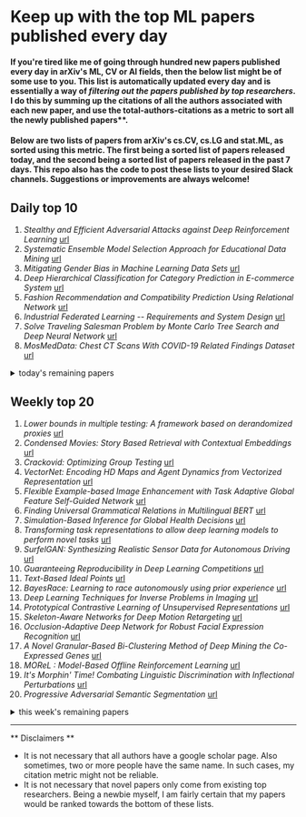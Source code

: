 # Keep up with the top ML papers published every day

#### If you're tired like me of going through hundred new papers published every day in arXiv's ML, CV or AI fields, then the below list might be of some use to you. This list is automatically updated every day and is essentially a way of *filtering out the papers published by top researchers*. I do this by summing up the citations of all the authors associated with each new paper, and use the total-authors-citations as a metric to sort all the newly published papers**. 

#### Below are two lists of papers from arXiv's cs.CV, cs.LG and stat.ML, as sorted using this metric. The first being a sorted list of papers released today, and the second being a sorted list of papers released in the past 7 days. This repo also has the code to post these lists to your desired Slack channels. Suggestions or improvements are always welcome!

## Daily top 10
1. *Stealthy and Efficient Adversarial Attacks against Deep Reinforcement Learning* [url](http://arxiv.org/abs/2005.07099)
2. *Systematic Ensemble Model Selection Approach for Educational Data Mining* [url](http://arxiv.org/abs/2005.06647)
3. *Mitigating Gender Bias in Machine Learning Data Sets* [url](http://arxiv.org/abs/2005.06898)
4. *Deep Hierarchical Classification for Category Prediction in E-commerce System* [url](http://arxiv.org/abs/2005.06692)
5. *Fashion Recommendation and Compatibility Prediction Using Relational Network* [url](http://arxiv.org/abs/2005.06584)
6. *Industrial Federated Learning -- Requirements and System Design* [url](http://arxiv.org/abs/2005.06850)
7. *Solve Traveling Salesman Problem by Monte Carlo Tree Search and Deep Neural Network* [url](http://arxiv.org/abs/2005.06879)
8. *MosMedData: Chest CT Scans With COVID-19 Related Findings Dataset* [url](http://arxiv.org/abs/2005.06465)
<details><summary>today's remaining papers</summary>
  <ol start=11>
  </ol>
</details>

## Weekly top 20
1. *Lower bounds in multiple testing: A framework based on derandomized proxies* [url](http://arxiv.org/abs/2005.03725)
2. *Condensed Movies: Story Based Retrieval with Contextual Embeddings* [url](http://arxiv.org/abs/2005.04208)
3. *Crackovid: Optimizing Group Testing* [url](http://arxiv.org/abs/2005.06413)
4. *VectorNet: Encoding HD Maps and Agent Dynamics from Vectorized Representation* [url](http://arxiv.org/abs/2005.04259)
5. *Flexible Example-based Image Enhancement with Task Adaptive Global Feature Self-Guided Network* [url](http://arxiv.org/abs/2005.06654)
6. *Finding Universal Grammatical Relations in Multilingual BERT* [url](http://arxiv.org/abs/2005.04511)
7. *Simulation-Based Inference for Global Health Decisions* [url](http://arxiv.org/abs/2005.07062)
8. *Transforming task representations to allow deep learning models to perform novel tasks* [url](http://arxiv.org/abs/2005.04318)
9. *SurfelGAN: Synthesizing Realistic Sensor Data for Autonomous Driving* [url](http://arxiv.org/abs/2005.03844)
10. *Guaranteeing Reproducibility in Deep Learning Competitions* [url](http://arxiv.org/abs/2005.06041)
11. *Text-Based Ideal Points* [url](http://arxiv.org/abs/2005.04232)
12. *BayesRace: Learning to race autonomously using prior experience* [url](http://arxiv.org/abs/2005.04755)
13. *Deep Learning Techniques for Inverse Problems in Imaging* [url](http://arxiv.org/abs/2005.06001)
14. *Prototypical Contrastive Learning of Unsupervised Representations* [url](http://arxiv.org/abs/2005.04966)
15. *Skeleton-Aware Networks for Deep Motion Retargeting* [url](http://arxiv.org/abs/2005.05732)
16. *Occlusion-Adaptive Deep Network for Robust Facial Expression Recognition* [url](http://arxiv.org/abs/2005.06040)
17. *A Novel Granular-Based Bi-Clustering Method of Deep Mining the Co-Expressed Genes* [url](http://arxiv.org/abs/2005.05519)
18. *MOReL : Model-Based Offline Reinforcement Learning* [url](http://arxiv.org/abs/2005.05951)
19. *It's Morphin' Time! Combating Linguistic Discrimination with Inflectional Perturbations* [url](http://arxiv.org/abs/2005.04364)
20. *Progressive Adversarial Semantic Segmentation* [url](http://arxiv.org/abs/2005.04311)
<details><summary>this week's remaining papers</summary>
  <ol start=21>
    <li><i>Fine-Grained Visual Classification with Efficient End-to-end Localization</i> <a href="http://arxiv.org/abs/2005.05123">url</a></li>
    <li><i>Unpaired Motion Style Transfer from Video to Animation</i> <a href="http://arxiv.org/abs/2005.05751">url</a></li>
    <li><i>Planning to Explore via Self-Supervised World Models</i> <a href="http://arxiv.org/abs/2005.05960">url</a></li>
    <li><i>Early soft and flexible fusion of EEG and fMRI via tensor decompositions</i> <a href="http://arxiv.org/abs/2005.07134">url</a></li>
    <li><i>Sherpa: Robust Hyperparameter Optimization for Machine Learning</i> <a href="http://arxiv.org/abs/2005.04048">url</a></li>
    <li><i>DREAM Architecture: a Developmental Approach to Open-Ended Learning in Robotics</i> <a href="http://arxiv.org/abs/2005.06223">url</a></li>
    <li><i>Hypergraph Learning for Identification of COVID-19 with CT Imaging</i> <a href="http://arxiv.org/abs/2005.04043">url</a></li>
    <li><i>STINet: Spatio-Temporal-Interactive Network for Pedestrian Detection and Trajectory Prediction</i> <a href="http://arxiv.org/abs/2005.04255">url</a></li>
    <li><i>Reinforcement Learning with Feedback Graphs</i> <a href="http://arxiv.org/abs/2005.03789">url</a></li>
    <li><i>Invertible Image Rescaling</i> <a href="http://arxiv.org/abs/2005.05650">url</a></li>
    <li><i>Beyond Accuracy: Behavioral Testing of NLP models with CheckList</i> <a href="http://arxiv.org/abs/2005.04118">url</a></li>
    <li><i>On Learned Operator Correction</i> <a href="http://arxiv.org/abs/2005.07069">url</a></li>
    <li><i>Synergistic Learning of Lung Lobe Segmentation and Hierarchical Multi-Instance Classification for Automated Severity Assessment of COVID-19 in CT Images</i> <a href="http://arxiv.org/abs/2005.03832">url</a></li>
    <li><i>NTIRE 2020 Challenge on Real Image Denoising: Dataset, Methods and Results</i> <a href="http://arxiv.org/abs/2005.04117">url</a></li>
    <li><i>HDD-Net: Hybrid Detector Descriptor with Mutual Interactive Learning</i> <a href="http://arxiv.org/abs/2005.05777">url</a></li>
    <li><i>A Contrast-Adaptive Method for Simultaneous Whole-Brain and Lesion Segmentation in Multiple Sclerosis</i> <a href="http://arxiv.org/abs/2005.05135">url</a></li>
    <li><i>Hypergraph Learning with Line Expansion</i> <a href="http://arxiv.org/abs/2005.04843">url</a></li>
    <li><i>Towards segmentation and spatial alignment of the human embryonic brain using deep learning for atlas-based registration</i> <a href="http://arxiv.org/abs/2005.06368">url</a></li>
    <li><i>Solving Large-Scale Sparse PCA to Certifiable (Near) Optimality</i> <a href="http://arxiv.org/abs/2005.05195">url</a></li>
    <li><i>A Secure Federated Learning Framework for 5G Networks</i> <a href="http://arxiv.org/abs/2005.05752">url</a></li>
    <li><i>Human in Events: A Large-Scale Benchmark for Human-centric Video Analysis in Complex Events</i> <a href="http://arxiv.org/abs/2005.04490">url</a></li>
    <li><i>Private Stochastic Convex Optimization: Optimal Rates in Linear Time</i> <a href="http://arxiv.org/abs/2005.04763">url</a></li>
    <li><i>FedSplit: An algorithmic framework for fast federated optimization</i> <a href="http://arxiv.org/abs/2005.05238">url</a></li>
    <li><i>Towards Understanding the Adversarial Vulnerability of Skeleton-based Action Recognition</i> <a href="http://arxiv.org/abs/2005.07151">url</a></li>
    <li><i>FaR-GAN for One-Shot Face Reenactment</i> <a href="http://arxiv.org/abs/2005.06402">url</a></li>
    <li><i>Bayesian Bits: Unifying Quantization and Pruning</i> <a href="http://arxiv.org/abs/2005.07093">url</a></li>
    <li><i>On the Generation of Medical Dialogues for COVID-19</i> <a href="http://arxiv.org/abs/2005.05442">url</a></li>
    <li><i>Ensemble Wrapper Subsampling for Deep Modulation Classification</i> <a href="http://arxiv.org/abs/2005.04586">url</a></li>
    <li><i>The Visual Social Distancing Problem</i> <a href="http://arxiv.org/abs/2005.04813">url</a></li>
    <li><i>Serdab: An IoT Framework for Partitioning Neural Networks Computation across Multiple Enclaves</i> <a href="http://arxiv.org/abs/2005.06043">url</a></li>
    <li><i>Binarizing MobileNet via Evolution-based Searching</i> <a href="http://arxiv.org/abs/2005.06305">url</a></li>
    <li><i>Scope Head for Accurate Localizationin Object Detection</i> <a href="http://arxiv.org/abs/2005.04854">url</a></li>
    <li><i>deepSELF: An Open Source Deep Self End-to-End Learning Framework</i> <a href="http://arxiv.org/abs/2005.06993">url</a></li>
    <li><i>Context-aware Dynamics Model for Generalization in Model-Based Reinforcement Learning</i> <a href="http://arxiv.org/abs/2005.06800">url</a></li>
    <li><i>On Vocabulary Reliance in Scene Text Recognition</i> <a href="http://arxiv.org/abs/2005.03959">url</a></li>
    <li><i>OctSqueeze: Octree-Structured Entropy Model for LiDAR Compression</i> <a href="http://arxiv.org/abs/2005.07178">url</a></li>
    <li><i>Neural Architecture Search for Gliomas Segmentation on Multimodal Magnetic Resonance Imaging</i> <a href="http://arxiv.org/abs/2005.06338">url</a></li>
    <li><i>Photo style transfer with consistency losses</i> <a href="http://arxiv.org/abs/2005.04408">url</a></li>
    <li><i>Y-Net for Chest X-Ray Preprocessing: Simultaneous Classification of Geometry and Segmentation of Annotations</i> <a href="http://arxiv.org/abs/2005.03824">url</a></li>
    <li><i>Celeganser: Automated Analysis of Nematode Morphology and Age</i> <a href="http://arxiv.org/abs/2005.04884">url</a></li>
    <li><i>How good is good enough for COVID19 apps? The influence of benefits, accuracy, and privacy on willingness to adopt</i> <a href="http://arxiv.org/abs/2005.04343">url</a></li>
    <li><i>Deep Latent Variable Model for Longitudinal Group Factor Analysis</i> <a href="http://arxiv.org/abs/2005.05210">url</a></li>
    <li><i>Probabilistic Canonical Correlation Analysis for Sparse Count Data</i> <a href="http://arxiv.org/abs/2005.04837">url</a></li>
    <li><i>Photometric Multi-View Mesh Refinement for High-Resolution Satellite Images</i> <a href="http://arxiv.org/abs/2005.04777">url</a></li>
    <li><i>Low-Rank Nonlinear Decoding of $μ$-ECoG from the Primary Auditory Cortex</i> <a href="http://arxiv.org/abs/2005.05053">url</a></li>
    <li><i>Multi-Phase Cross-modal Learning for Noninvasive Gene Mutation Prediction in Hepatocellular Carcinoma</i> <a href="http://arxiv.org/abs/2005.04069">url</a></li>
    <li><i>Learning Context-Based Non-local Entropy Modeling for Image Compression</i> <a href="http://arxiv.org/abs/2005.04661">url</a></li>
    <li><i>On the Global Convergence Rates of Softmax Policy Gradient Methods</i> <a href="http://arxiv.org/abs/2005.06392">url</a></li>
    <li><i>What Was Written vs. Who Read It: News Media Profiling Using Text Analysis and Social Media Context</i> <a href="http://arxiv.org/abs/2005.04518">url</a></li>
    <li><i>VIDIT: Virtual Image Dataset for Illumination Transfer</i> <a href="http://arxiv.org/abs/2005.05460">url</a></li>
    <li><i>Reference Pose Generation for Visual Localization via Learned Features and View Synthesis</i> <a href="http://arxiv.org/abs/2005.05179">url</a></li>
    <li><i>Compositional Few-Shot Recognition with Primitive Discovery and Enhancing</i> <a href="http://arxiv.org/abs/2005.06047">url</a></li>
    <li><i>Convolutional Sparse Support Estimator Based Covid-19 Recognition from X-ray Images</i> <a href="http://arxiv.org/abs/2005.04014">url</a></li>
    <li><i>CrisisBERT: Robust Transformer for Crisis Classification and Contextual Crisis Embedding</i> <a href="http://arxiv.org/abs/2005.06627">url</a></li>
    <li><i>Synchronous Bidirectional Learning for Multilingual Lip Reading</i> <a href="http://arxiv.org/abs/2005.03846">url</a></li>
    <li><i>Domain-specific loss design for unsupervised physical training: A new approach to modeling medical ML solutions</i> <a href="http://arxiv.org/abs/2005.04454">url</a></li>
    <li><i>Reference-Based Sketch Image Colorization using Augmented-Self Reference and Dense Semantic Correspondence</i> <a href="http://arxiv.org/abs/2005.05207">url</a></li>
    <li><i>Multi-Instance Multi-Label Learning for Gene Mutation Prediction in Hepatocellular Carcinoma</i> <a href="http://arxiv.org/abs/2005.04073">url</a></li>
    <li><i>Agglomerative Neural Networks for Multi-view Clustering</i> <a href="http://arxiv.org/abs/2005.05556">url</a></li>
    <li><i>Projection & Probability-Driven Black-Box Attack</i> <a href="http://arxiv.org/abs/2005.03837">url</a></li>
    <li><i>Estimating g-Leakage via Machine Learning</i> <a href="http://arxiv.org/abs/2005.04399">url</a></li>
    <li><i>Detecting CNN-Generated Facial Images in Real-World Scenarios</i> <a href="http://arxiv.org/abs/2005.05632">url</a></li>
    <li><i>Embedded Chaotic Whale Survival Algorithm for Filter-Wrapper Feature Selection</i> <a href="http://arxiv.org/abs/2005.04593">url</a></li>
    <li><i>Comparative Analysis of Text Classification Approaches in Electronic Health Records</i> <a href="http://arxiv.org/abs/2005.06624">url</a></li>
    <li><i>Deep Medical Image Analysis with Representation Learning and Neuromorphic Computing</i> <a href="http://arxiv.org/abs/2005.05431">url</a></li>
    <li><i>DAugNet: Unsupervised, Multi-source, Multi-target, and Life-long Domain Adaptation for Semantic Segmentation of Satellite Images</i> <a href="http://arxiv.org/abs/2005.06216">url</a></li>
    <li><i>Channel-Aware Adversarial Attacks Against Deep Learning-Based Wireless Signal Classifiers</i> <a href="http://arxiv.org/abs/2005.05321">url</a></li>
    <li><i>Neural Architecture Transfer</i> <a href="http://arxiv.org/abs/2005.05859">url</a></li>
    <li><i>Spanning Attack: Reinforce Black-box Attacks with Unlabeled Data</i> <a href="http://arxiv.org/abs/2005.04871">url</a></li>
    <li><i>One-Shot Object Detection without Fine-Tuning</i> <a href="http://arxiv.org/abs/2005.03819">url</a></li>
    <li><i>Hierarchical Deep Convolutional Neural Networks for Multi-category Diagnosis of Gastrointestinal Disorders on Histopathological Images</i> <a href="http://arxiv.org/abs/2005.03868">url</a></li>
    <li><i>Comment on "No-Reference Video Quality Assessment Based on the Temporal Pooling of Deep Features"</i> <a href="http://arxiv.org/abs/2005.04400">url</a></li>
    <li><i>Generalization of Machine Learning for Problem Reduction: A Case Study on Travelling Salesman Problems</i> <a href="http://arxiv.org/abs/2005.05847">url</a></li>
    <li><i>RISE Video Dataset: Recognizing Industrial Smoke Emissions</i> <a href="http://arxiv.org/abs/2005.06111">url</a></li>
    <li><i>Proxy Experience Replay: Federated Distillation for Distributed Reinforcement Leargning</i> <a href="http://arxiv.org/abs/2005.06105">url</a></li>
    <li><i>MART: Memory-Augmented Recurrent Transformer for Coherent Video Paragraph Captioning</i> <a href="http://arxiv.org/abs/2005.05402">url</a></li>
    <li><i>Exploiting Multi-Layer Grid Maps for Surround-View Semantic Segmentation of Sparse LiDAR Data</i> <a href="http://arxiv.org/abs/2005.06667">url</a></li>
    <li><i>3DV: 3D Dynamic Voxel for Action Recognition in Depth Video</i> <a href="http://arxiv.org/abs/2005.05501">url</a></li>
    <li><i>RegQCNET: Deep Quality Control for Image-to-template Brain MRI Registration</i> <a href="http://arxiv.org/abs/2005.06835">url</a></li>
    <li><i>GoGNN: Graph of Graphs Neural Network for Predicting Structured Entity Interactions</i> <a href="http://arxiv.org/abs/2005.05537">url</a></li>
    <li><i>ST-MNIST -- The Spiking Tactile MNIST Neuromorphic Dataset</i> <a href="http://arxiv.org/abs/2005.04319">url</a></li>
    <li><i>BOP-Elites, a Bayesian Optimisation algorithm for Quality-Diversity search</i> <a href="http://arxiv.org/abs/2005.04320">url</a></li>
    <li><i>Increased-confidence adversarial examples for improved transferability of Counter-Forensic attacks</i> <a href="http://arxiv.org/abs/2005.06023">url</a></li>
    <li><i>An Investigation of Why Overparameterization Exacerbates Spurious Correlations</i> <a href="http://arxiv.org/abs/2005.04345">url</a></li>
    <li><i>Learning Algorithms for Minimizing Queue Length Regret</i> <a href="http://arxiv.org/abs/2005.05206">url</a></li>
    <li><i>Sequential Gallery for Interactive Visual Design Optimization</i> <a href="http://arxiv.org/abs/2005.04107">url</a></li>
    <li><i>Do Saliency Models Detect Odd-One-Out Targets? New Datasets and Evaluations</i> <a href="http://arxiv.org/abs/2005.06583">url</a></li>
    <li><i>Formal Analysis and Redesign of a Neural Network-Based Aircraft Taxiing System with VerifAI</i> <a href="http://arxiv.org/abs/2005.07173">url</a></li>
    <li><i>Latent Fingerprint Registration via Matching Densely Sampled Points</i> <a href="http://arxiv.org/abs/2005.05878">url</a></li>
    <li><i>Pedestrian Action Anticipation using Contextual Feature Fusion in Stacked RNNs</i> <a href="http://arxiv.org/abs/2005.06582">url</a></li>
    <li><i>Efficient and Scalable Bayesian Neural Nets with Rank-1 Factors</i> <a href="http://arxiv.org/abs/2005.07186">url</a></li>
    <li><i>Learning Composable Energy Surrogates for PDE Order Reduction</i> <a href="http://arxiv.org/abs/2005.06549">url</a></li>
    <li><i>Compact Neural Representation Using Attentive Network Pruning</i> <a href="http://arxiv.org/abs/2005.04559">url</a></li>
    <li><i>BabyWalk: Going Farther in Vision-and-Language Navigation by Taking Baby Steps</i> <a href="http://arxiv.org/abs/2005.04625">url</a></li>
    <li><i>Machine learning based digital twin for dynamical systems with multiple time-scales</i> <a href="http://arxiv.org/abs/2005.05862">url</a></li>
    <li><i>Unified Models of Human Behavioral Agents in Bandits, Contextual Bandits and RL</i> <a href="http://arxiv.org/abs/2005.04544">url</a></li>
    <li><i>Identifying trace alternant activity in neonatal EEG using an inter-burst detection approach</i> <a href="http://arxiv.org/abs/2005.05559">url</a></li>
    <li><i>Grading the severity of hypoxic-ischemic encephalopathy in newborn EEG using a convolutional neural network</i> <a href="http://arxiv.org/abs/2005.05561">url</a></li>
    <li><i>Gleason Score Prediction using Deep Learning in Tissue Microarray Image</i> <a href="http://arxiv.org/abs/2005.04886">url</a></li>
    <li><i>Entity-Enriched Neural Models for Clinical Question Answering</i> <a href="http://arxiv.org/abs/2005.06587">url</a></li>
    <li><i>Distilling neural networks into skipgram-level decision lists</i> <a href="http://arxiv.org/abs/2005.07111">url</a></li>
    <li><i>From Simulation to Real World Maneuver Execution using Deep Reinforcement Learning</i> <a href="http://arxiv.org/abs/2005.07023">url</a></li>
    <li><i>Reinforcement Learning based Beamforming for Massive MIMO Radar Multi-target Detection</i> <a href="http://arxiv.org/abs/2005.04708">url</a></li>
    <li><i>The effect of Target Normalization and Momentum on Dying ReLU</i> <a href="http://arxiv.org/abs/2005.06195">url</a></li>
    <li><i>Learning to Segment Actions from Observation and Narration</i> <a href="http://arxiv.org/abs/2005.03684">url</a></li>
    <li><i>Fake Face Detection via Adaptive Residuals Extraction Network</i> <a href="http://arxiv.org/abs/2005.04945">url</a></li>
    <li><i>Enabling Language Models to Fill in the Blanks</i> <a href="http://arxiv.org/abs/2005.05339">url</a></li>
    <li><i>Efficient Computation Reduction in Bayesian Neural Networks Through Feature Decomposition and Memorization</i> <a href="http://arxiv.org/abs/2005.03857">url</a></li>
    <li><i>Prta: A System to Support the Analysis of Propaganda Techniques in the News</i> <a href="http://arxiv.org/abs/2005.05854">url</a></li>
    <li><i>A Survey on Deep Learning for Neuroimaging-based Brain Disorder Analysis</i> <a href="http://arxiv.org/abs/2005.04573">url</a></li>
    <li><i>On the Transferability of Winning Tickets in Non-Natural Image Datasets</i> <a href="http://arxiv.org/abs/2005.05232">url</a></li>
    <li><i>Ethical Adversaries: Towards Mitigating Unfairness with Adversarial Machine Learning</i> <a href="http://arxiv.org/abs/2005.06852">url</a></li>
    <li><i>S2IGAN: Speech-to-Image Generation via Adversarial Learning</i> <a href="http://arxiv.org/abs/2005.06968">url</a></li>
    <li><i>Optimal Thinning of MCMC Output</i> <a href="http://arxiv.org/abs/2005.03952">url</a></li>
    <li><i>DeepRobust: A PyTorch Library for Adversarial Attacks and Defenses</i> <a href="http://arxiv.org/abs/2005.06149">url</a></li>
    <li><i>Flowtron: an Autoregressive Flow-based Generative Network for Text-to-Speech Synthesis</i> <a href="http://arxiv.org/abs/2005.05957">url</a></li>
    <li><i>Prive-HD: Privacy-Preserved Hyperdimensional Computing</i> <a href="http://arxiv.org/abs/2005.06716">url</a></li>
    <li><i>Continual Learning Using Task Conditional Neural Networks</i> <a href="http://arxiv.org/abs/2005.05080">url</a></li>
    <li><i>High Resolution Face Age Editing</i> <a href="http://arxiv.org/abs/2005.04410">url</a></li>
    <li><i>Understanding and Correcting Low-quality Retinal Fundus Images for Clinical Analysis</i> <a href="http://arxiv.org/abs/2005.05594">url</a></li>
    <li><i>Patient Similarity Analysis with Longitudinal Health Data</i> <a href="http://arxiv.org/abs/2005.06630">url</a></li>
    <li><i>SQuARM-SGD: Communication-Efficient Momentum SGD for Decentralized Optimization</i> <a href="http://arxiv.org/abs/2005.07041">url</a></li>
    <li><i>Stillleben: Realistic Scene Synthesis for Deep Learning in Robotics</i> <a href="http://arxiv.org/abs/2005.05659">url</a></li>
    <li><i>Adaptive Rule Discovery for Labeling Text Data</i> <a href="http://arxiv.org/abs/2005.06133">url</a></li>
    <li><i>Efficient Reconstruction of Stochastic Pedigrees</i> <a href="http://arxiv.org/abs/2005.03810">url</a></li>
    <li><i>Overlapping Schwarz Decomposition for Nonlinear Optimal Control</i> <a href="http://arxiv.org/abs/2005.06674">url</a></li>
    <li><i>Memory-Augmented Relation Network for Few-Shot Learning</i> <a href="http://arxiv.org/abs/2005.04414">url</a></li>
    <li><i>Adversarial examples are useful too!</i> <a href="http://arxiv.org/abs/2005.06107">url</a></li>
    <li><i>Combining Deep Learning with Geometric Features for Image based Localization in the Gastrointestinal Tract</i> <a href="http://arxiv.org/abs/2005.05481">url</a></li>
    <li><i>Inexact and Stochastic Generalized Conditional Gradient with Augmented Lagrangian and Proximal Step</i> <a href="http://arxiv.org/abs/2005.05158">url</a></li>
    <li><i>Building a Manga Dataset "Manga109" with Annotations for Multimedia Applications</i> <a href="http://arxiv.org/abs/2005.04425">url</a></li>
    <li><i>Federated Recommendation System via Differential Privacy</i> <a href="http://arxiv.org/abs/2005.06670">url</a></li>
    <li><i>Geometric graphs from data to aid classification tasks with graph convolutional networks</i> <a href="http://arxiv.org/abs/2005.04081">url</a></li>
    <li><i>A Relational Gradient Descent Algorithm For Support Vector Machine Training</i> <a href="http://arxiv.org/abs/2005.05325">url</a></li>
    <li><i>Hierarchical and Fast Graph Similarity Computation via Graph Coarsening and Deep Graph Learning</i> <a href="http://arxiv.org/abs/2005.07115">url</a></li>
    <li><i>An FPGA-Based On-Device Reinforcement Learning Approach using Online Sequential Learning</i> <a href="http://arxiv.org/abs/2005.04646">url</a></li>
    <li><i>That is a Known Lie: Detecting Previously Fact-Checked Claims</i> <a href="http://arxiv.org/abs/2005.06058">url</a></li>
    <li><i>Recognizing Magnification Levels in Microscopic Snapshots</i> <a href="http://arxiv.org/abs/2005.03748">url</a></li>
    <li><i>BIOMRC: A Dataset for Biomedical Machine Reading Comprehension</i> <a href="http://arxiv.org/abs/2005.06376">url</a></li>
    <li><i>Maximizing Information Gain in Partially Observable Environments via Prediction Reward</i> <a href="http://arxiv.org/abs/2005.04912">url</a></li>
    <li><i>A Robust Matching Pursuit Algorithm Using Information Theoretic Learning</i> <a href="http://arxiv.org/abs/2005.04541">url</a></li>
    <li><i>Robust Tensor Decomposition for Image Representation Based on Generalized Correntropy</i> <a href="http://arxiv.org/abs/2005.04605">url</a></li>
    <li><i>Integrated Methodology to Cognitive Network \& Slice Management in Virtualized 5G Networks</i> <a href="http://arxiv.org/abs/2005.04830">url</a></li>
    <li><i>Segmentation of Macular Edema Datasets with Small Residual 3D U-Net Architectures</i> <a href="http://arxiv.org/abs/2005.04697">url</a></li>
    <li><i>Progressive growing of self-organized hierarchical representations for exploration</i> <a href="http://arxiv.org/abs/2005.06369">url</a></li>
    <li><i>Upper Bounds on the Generalization Error of Private Algorithms</i> <a href="http://arxiv.org/abs/2005.05889">url</a></li>
    <li><i>Posterior Control of Blackbox Generation</i> <a href="http://arxiv.org/abs/2005.04560">url</a></li>
    <li><i>A Deep Learning Approach for Automatic Detection of Fake News</i> <a href="http://arxiv.org/abs/2005.04938">url</a></li>
    <li><i>Performance Optimization of a Fuzzy Entropy based Feature Selection and Classification Framework</i> <a href="http://arxiv.org/abs/2005.04888">url</a></li>
    <li><i>A Novel Weighted Combination Method for Feature Selection using Fuzzy Sets</i> <a href="http://arxiv.org/abs/2005.05003">url</a></li>
    <li><i>A Survey on Temporal Reasoning for Temporal Information Extraction from Text (Extended Abstract)</i> <a href="http://arxiv.org/abs/2005.06527">url</a></li>
    <li><i>ALLSTEPS: Curriculum-driven Learning of Stepping Stone Skills</i> <a href="http://arxiv.org/abs/2005.04323">url</a></li>
    <li><i>W-Cell-Net: Multi-frame Interpolation of Cellular Microscopy Videos</i> <a href="http://arxiv.org/abs/2005.06684">url</a></li>
    <li><i>FroDO: From Detections to 3D Objects</i> <a href="http://arxiv.org/abs/2005.05125">url</a></li>
    <li><i>A Simple Semi-Supervised Learning Framework for Object Detection</i> <a href="http://arxiv.org/abs/2005.04757">url</a></li>
    <li><i>CTC-synchronous Training for Monotonic Attention Model</i> <a href="http://arxiv.org/abs/2005.04712">url</a></li>
    <li><i>Topological regularization with information filtering networks</i> <a href="http://arxiv.org/abs/2005.04692">url</a></li>
    <li><i>A Graph Gaussian Embedding Method for Predicting Alzheimer's Disease Progression with MEG Brain Networks</i> <a href="http://arxiv.org/abs/2005.05784">url</a></li>
    <li><i>Adversarial Learning for Supervised and Semi-supervised Relation Extraction in Biomedical Literature</i> <a href="http://arxiv.org/abs/2005.04277">url</a></li>
    <li><i>On Training and Evaluation of Neural Network Approaches for Model Predictive Control</i> <a href="http://arxiv.org/abs/2005.04112">url</a></li>
    <li><i>Deep Reinforcement Learning for Organ Localization in CT</i> <a href="http://arxiv.org/abs/2005.04974">url</a></li>
    <li><i>Hierarchical Regression Network for Spectral Reconstruction from RGB Images</i> <a href="http://arxiv.org/abs/2005.04703">url</a></li>
    <li><i>CAiRE-COVID: A Question Answering and Multi-Document Summarization System for COVID-19 Research</i> <a href="http://arxiv.org/abs/2005.03975">url</a></li>
    <li><i>Effective and Robust Detection of Adversarial Examples via Benford-Fourier Coefficients</i> <a href="http://arxiv.org/abs/2005.05552">url</a></li>
    <li><i>AttViz: Online exploration of self-attention for transparent neural language modeling</i> <a href="http://arxiv.org/abs/2005.05716">url</a></li>
    <li><i>Planning from Images with Deep Latent Gaussian Process Dynamics</i> <a href="http://arxiv.org/abs/2005.03770">url</a></li>
    <li><i>Neural Object Learning for 6D Pose Estimation Using a Few Cluttered Images</i> <a href="http://arxiv.org/abs/2005.03717">url</a></li>
    <li><i>Towards On-Chip Bayesian Neuromorphic Learning</i> <a href="http://arxiv.org/abs/2005.04165">url</a></li>
    <li><i>Fast Automatic Visibility Optimization for Thermal Synthetic Aperture Visualization</i> <a href="http://arxiv.org/abs/2005.04065">url</a></li>
    <li><i>Is Deep Reinforcement Learning Ready for Practical Applications in Healthcare? A Sensitivity Analysis of Duel-DDQN for Sepsis Treatment</i> <a href="http://arxiv.org/abs/2005.04301">url</a></li>
    <li><i>Triaging moderate COVID-19 and other viral pneumonias from routine blood tests</i> <a href="http://arxiv.org/abs/2005.06546">url</a></li>
    <li><i>Self-Supervised Deep Visual Odometry with Online Adaptation</i> <a href="http://arxiv.org/abs/2005.06136">url</a></li>
    <li><i>Counterfactual Propagation for Semi-Supervised Individual Treatment Effect Estimation</i> <a href="http://arxiv.org/abs/2005.05099">url</a></li>
    <li><i>Deep-Learning-based Automated Palm Tree Counting and Geolocation in Large Farms from Aerial Geotagged Images</i> <a href="http://arxiv.org/abs/2005.05269">url</a></li>
    <li><i>Explaining Black Box Predictions and Unveiling Data Artifacts through Influence Functions</i> <a href="http://arxiv.org/abs/2005.06676">url</a></li>
    <li><i>GOBO: Quantizing Attention-Based NLP Models for Low Latency and Energy Efficient Inference</i> <a href="http://arxiv.org/abs/2005.03842">url</a></li>
    <li><i>Machine Learning on Graphs: A Model and Comprehensive Taxonomy</i> <a href="http://arxiv.org/abs/2005.03675">url</a></li>
    <li><i>OD-SGD: One-step Delay Stochastic Gradient Descent for Distributed Training</i> <a href="http://arxiv.org/abs/2005.06728">url</a></li>
    <li><i>An Efficient Shared-memory Parallel Sinkhorn-Knopp Algorithm to Compute the Word Mover's Distance</i> <a href="http://arxiv.org/abs/2005.06727">url</a></li>
    <li><i>Adaptive Smoothing Path Integral Control</i> <a href="http://arxiv.org/abs/2005.06364">url</a></li>
    <li><i>An Extensive Study on Cross-Dataset Bias and Evaluation Metrics Interpretation for Machine Learning applied to Gastrointestinal Tract Abnormality Classification</i> <a href="http://arxiv.org/abs/2005.03912">url</a></li>
    <li><i>Fostering Event Compression using Gated Surprise</i> <a href="http://arxiv.org/abs/2005.05704">url</a></li>
    <li><i>Simultaneous imputation and disease classification in incomplete medical datasets using Multigraph Geometric Matrix Completion (MGMC)</i> <a href="http://arxiv.org/abs/2005.06935">url</a></li>
    <li><i>Thompson Sampling for Combinatorial Semi-bandits with Sleeping Arms and Long-Term Fairness Constraints</i> <a href="http://arxiv.org/abs/2005.06725">url</a></li>
    <li><i>A multicenter study on radiomic features from T$_2$-weighted images of a customized MR pelvic phantom setting the basis for robust radiomic models in clinics</i> <a href="http://arxiv.org/abs/2005.06833">url</a></li>
    <li><i>Effective Data Fusion with Generalized Vegetation Index: Evidence from Land Cover Segmentation in Agriculture</i> <a href="http://arxiv.org/abs/2005.03743">url</a></li>
    <li><i>SocialTrans: A Deep Sequential Model with Social Information for Web-Scale Recommendation Systems</i> <a href="http://arxiv.org/abs/2005.04361">url</a></li>
    <li><i>A Hybrid Swarm and Gravitation based feature selection algorithm for Handwritten Indic Script Classification problem</i> <a href="http://arxiv.org/abs/2005.04596">url</a></li>
    <li><i>Domain Conditioned Adaptation Network</i> <a href="http://arxiv.org/abs/2005.06717">url</a></li>
    <li><i>Detection and Retrieval of Out-of-Distribution Objects in Semantic Segmentation</i> <a href="http://arxiv.org/abs/2005.06831">url</a></li>
    <li><i>Pose Proposal Critic: Robust Pose Refinement by Learning Reprojection Errors</i> <a href="http://arxiv.org/abs/2005.06262">url</a></li>
    <li><i>A Comparison of Few-Shot Learning Methods for Underwater Optical and Sonar Image Classification</i> <a href="http://arxiv.org/abs/2005.04621">url</a></li>
    <li><i>Recurrent and Spiking Modeling of Sparse Surgical Kinematics</i> <a href="http://arxiv.org/abs/2005.05868">url</a></li>
    <li><i>Monotone Boolean Functions, Feasibility/Infeasibility, LP-type problems and MaxCon</i> <a href="http://arxiv.org/abs/2005.05490">url</a></li>
    <li><i>Active Preference Learning using Maximum Regret</i> <a href="http://arxiv.org/abs/2005.04067">url</a></li>
    <li><i>Source-Relaxed Domain Adaptation for Image Segmentation</i> <a href="http://arxiv.org/abs/2005.03697">url</a></li>
    <li><i>Action Image Representation: Learning Scalable Deep Grasping Policies with Zero Real World Data</i> <a href="http://arxiv.org/abs/2005.06594">url</a></li>
    <li><i>Text Synopsis Generation for Egocentric Videos</i> <a href="http://arxiv.org/abs/2005.03804">url</a></li>
    <li><i>Ambient Sound Helps: Audiovisual Crowd Counting in Extreme Conditions</i> <a href="http://arxiv.org/abs/2005.07097">url</a></li>
    <li><i>Class-Aware Domain Adaptation for Improving Adversarial Robustness</i> <a href="http://arxiv.org/abs/2005.04564">url</a></li>
    <li><i>TAM: Temporal Adaptive Module for Video Recognition</i> <a href="http://arxiv.org/abs/2005.06803">url</a></li>
    <li><i>ODVICE: An Ontology-Driven Visual Analytic Tool for Interactive Cohort Extraction</i> <a href="http://arxiv.org/abs/2005.06434">url</a></li>
    <li><i>In Pursuit of Interpretable, Fair and Accurate Machine Learning for Criminal Recidivism Prediction</i> <a href="http://arxiv.org/abs/2005.04176">url</a></li>
    <li><i>Comparison and Benchmarking of AI Models and Frameworks on Mobile Devices</i> <a href="http://arxiv.org/abs/2005.05085">url</a></li>
    <li><i>Finet: Using Fine-grained Batch Normalization to Train Light-weight Neural Networks</i> <a href="http://arxiv.org/abs/2005.06828">url</a></li>
    <li><i>Multiple Imputation for Biomedical Data using Monte Carlo Dropout Autoencoders</i> <a href="http://arxiv.org/abs/2005.06173">url</a></li>
    <li><i>Compressive sensing with un-trained neural networks: Gradient descent finds the smoothest approximation</i> <a href="http://arxiv.org/abs/2005.03991">url</a></li>
    <li><i>Robust Visual Object Tracking with Two-Stream Residual Convolutional Networks</i> <a href="http://arxiv.org/abs/2005.06536">url</a></li>
    <li><i>A Data-Driven Approach for Discovering Stochastic Dynamical Systems with Non-Gaussian Levy Noise</i> <a href="http://arxiv.org/abs/2005.03769">url</a></li>
    <li><i>Beyond CNNs: Exploiting Further Inherent Symmetries in Medical Images for Segmentation</i> <a href="http://arxiv.org/abs/2005.03924">url</a></li>
    <li><i>Adipose Tissue Segmentation in Unlabeled Abdomen MRI using Cross Modality Domain Adaptation</i> <a href="http://arxiv.org/abs/2005.05761">url</a></li>
    <li><i>Temporal Poisson Square Root Graphical Models</i> <a href="http://arxiv.org/abs/2005.06462">url</a></li>
    <li><i>On the uncertainty of self-supervised monocular depth estimation</i> <a href="http://arxiv.org/abs/2005.06209">url</a></li>
    <li><i>Understanding Dynamic Scenes using Graph Convolution Networks</i> <a href="http://arxiv.org/abs/2005.04437">url</a></li>
    <li><i>Regularized Pooling</i> <a href="http://arxiv.org/abs/2005.03709">url</a></li>
    <li><i>Cell Type Identification from Single-Cell Transcriptomic Data via Semi-supervised Learning</i> <a href="http://arxiv.org/abs/2005.03994">url</a></li>
    <li><i>A Deep Reinforcement Learning Approach to Efficient Drone Mobility Support</i> <a href="http://arxiv.org/abs/2005.05229">url</a></li>
    <li><i>Boosting on the shoulders of giants in quantum device calibration</i> <a href="http://arxiv.org/abs/2005.06194">url</a></li>
    <li><i>SOLOIST: Few-shot Task-Oriented Dialog with A Single Pre-trained Auto-regressive Model</i> <a href="http://arxiv.org/abs/2005.05298">url</a></li>
    <li><i>A CNN-LSTM Quantifier for Single Access Point CSI Indoor Localization</i> <a href="http://arxiv.org/abs/2005.06394">url</a></li>
    <li><i>SCAT: Second Chance Autoencoder for Textual Data</i> <a href="http://arxiv.org/abs/2005.06632">url</a></li>
    <li><i>The scalable Birth-Death MCMC Algorithm for Mixed Graphical Model Learning with Application to Genomic Data Integration</i> <a href="http://arxiv.org/abs/2005.04139">url</a></li>
    <li><i>Mapping Natural Language Instructions to Mobile UI Action Sequences</i> <a href="http://arxiv.org/abs/2005.03776">url</a></li>
    <li><i>Optimizing Vessel Trajectory Compression</i> <a href="http://arxiv.org/abs/2005.05418">url</a></li>
    <li><i>Defending Model Inversion and Membership Inference Attacks via Prediction Purification</i> <a href="http://arxiv.org/abs/2005.03915">url</a></li>
    <li><i>Ring Reservoir Neural Networks for Graphs</i> <a href="http://arxiv.org/abs/2005.05294">url</a></li>
    <li><i>End-To-End Speech Synthesis Applied to Brazilian Portuguese</i> <a href="http://arxiv.org/abs/2005.05144">url</a></li>
    <li><i>Natural evolution strategies and quantum approximate optimization</i> <a href="http://arxiv.org/abs/2005.04447">url</a></li>
    <li><i>OpenEDS2020: Open Eyes Dataset</i> <a href="http://arxiv.org/abs/2005.03876">url</a></li>
    <li><i>Online Monitoring for Neural Network Based Monocular Pedestrian Pose Estimation</i> <a href="http://arxiv.org/abs/2005.05451">url</a></li>
    <li><i>Dynamic Sparse Training: Find Efficient Sparse Network From Scratch With Trainable Masked Layers</i> <a href="http://arxiv.org/abs/2005.06870">url</a></li>
    <li><i>DeepHist: Differentiable Joint and Color Histogram Layers for Image-to-Image Translation</i> <a href="http://arxiv.org/abs/2005.03995">url</a></li>
    <li><i>GACELA -- A generative adversarial context encoder for long audio inpainting</i> <a href="http://arxiv.org/abs/2005.05032">url</a></li>
    <li><i>Optimizing Deep Learning Recommender Systems' Training On CPU Cluster Architectures</i> <a href="http://arxiv.org/abs/2005.04680">url</a></li>
    <li><i>Spectral Ranking with Covariates</i> <a href="http://arxiv.org/abs/2005.04035">url</a></li>
    <li><i>Consistent Network Alignment with Node Embedding</i> <a href="http://arxiv.org/abs/2005.04725">url</a></li>
    <li><i>Novelty Search makes Evolvability Inevitable</i> <a href="http://arxiv.org/abs/2005.06224">url</a></li>
    <li><i>Safe Learning-based Observers for Unknown Nonlinear Systems using Bayesian Optimization</i> <a href="http://arxiv.org/abs/2005.05888">url</a></li>
    <li><i>Exact Asymptotics for Learning Tree-Structured Graphical Models with Side Information: Noiseless and Noisy Samples</i> <a href="http://arxiv.org/abs/2005.04354">url</a></li>
    <li><i>Efficient Privacy Preserving Edge Computing Framework for Image Classification</i> <a href="http://arxiv.org/abs/2005.04563">url</a></li>
    <li><i>COVID-19Base: A knowledgebase to explore biomedical entities related to COVID-19</i> <a href="http://arxiv.org/abs/2005.05954">url</a></li>
    <li><i>Memory Controlled Sequential Self Attention for Sound Recognition</i> <a href="http://arxiv.org/abs/2005.06650">url</a></li>
    <li><i>Understanding the Nature of System-Related Issues in Machine Learning Frameworks: An Exploratory Study</i> <a href="http://arxiv.org/abs/2005.06091">url</a></li>
    <li><i>A deep neural network for molecular wave functions in quasi-atomic minimal basis representation</i> <a href="http://arxiv.org/abs/2005.06979">url</a></li>
    <li><i>Estimating predictive uncertainty for rumour verification models</i> <a href="http://arxiv.org/abs/2005.07174">url</a></li>
    <li><i>FaceFilter: Audio-visual speech separation using still images</i> <a href="http://arxiv.org/abs/2005.07074">url</a></li>
    <li><i>TOMA: Topological Map Abstraction for Reinforcement Learning</i> <a href="http://arxiv.org/abs/2005.06061">url</a></li>
    <li><i>Multi-Level Generative Models for Partial Label Learning with Non-random Label Noise</i> <a href="http://arxiv.org/abs/2005.05407">url</a></li>
    <li><i>Modeling Document Interactions for Learning to Rank with Regularized Self-Attention</i> <a href="http://arxiv.org/abs/2005.03932">url</a></li>
    <li><i>ECG-DelNet: Delineation of Ambulatory Electrocardiograms with Mixed Quality Labeling Using Neural Networks</i> <a href="http://arxiv.org/abs/2005.05236">url</a></li>
    <li><i>Multi-Scale Zero-Order Optimization of Smooth Functions in an RKHS</i> <a href="http://arxiv.org/abs/2005.04832">url</a></li>
    <li><i>Designing for Human Rights in AI</i> <a href="http://arxiv.org/abs/2005.04949">url</a></li>
    <li><i>Epipolar Transformers</i> <a href="http://arxiv.org/abs/2005.04551">url</a></li>
    <li><i>Preprint: Using RF-DNA Fingerprints To Classify OFDM Transmitters Under Rayleigh Fading Conditions</i> <a href="http://arxiv.org/abs/2005.04184">url</a></li>
    <li><i>Transfer Learning and Online Learning for Traffic Forecasting under Different Data Availability Conditions: Alternatives and Pitfalls</i> <a href="http://arxiv.org/abs/2005.05069">url</a></li>
    <li><i>AutoSpeech: Neural Architecture Search for Speaker Recognition</i> <a href="http://arxiv.org/abs/2005.03215">url</a></li>
    <li><i>HiJoD: Semi-Supervised Multi-aspect Detection of Misinformation using Hierarchical Joint Decomposition</i> <a href="http://arxiv.org/abs/2005.04310">url</a></li>
    <li><i>Towards Robustness against Unsuspicious Adversarial Examples</i> <a href="http://arxiv.org/abs/2005.04272">url</a></li>
    <li><i>A review of radar-based nowcasting of precipitation and applicable machine learning techniques</i> <a href="http://arxiv.org/abs/2005.04988">url</a></li>
    <li><i>Statistical learning for sensor localization in wireless networks</i> <a href="http://arxiv.org/abs/2005.05097">url</a></li>
    <li><i>Localized convolutional neural networks for geospatial wind forecasting</i> <a href="http://arxiv.org/abs/2005.05930">url</a></li>
    <li><i>GPU Acceleration of Sparse Neural Networks</i> <a href="http://arxiv.org/abs/2005.04347">url</a></li>
    <li><i>The Hateful Memes Challenge: Detecting Hate Speech in Multimodal Memes</i> <a href="http://arxiv.org/abs/2005.04790">url</a></li>
    <li><i>Evaluating Sparse Interpretable Word Embeddings for Biomedical Domain</i> <a href="http://arxiv.org/abs/2005.05114">url</a></li>
    <li><i>Deep Learning for Political Science</i> <a href="http://arxiv.org/abs/2005.06540">url</a></li>
    <li><i>ReadNet:Towards Accurate ReID with Limited and Noisy Samples</i> <a href="http://arxiv.org/abs/2005.05740">url</a></li>
    <li><i>Robustly Learning any Clusterable Mixture of Gaussians</i> <a href="http://arxiv.org/abs/2005.06417">url</a></li>
    <li><i>Real-time Facial Expression Recognition "In The Wild'' by Disentangling 3D Expression from Identity</i> <a href="http://arxiv.org/abs/2005.05509">url</a></li>
    <li><i>Bayesian Fusion for Infrared and Visible Images</i> <a href="http://arxiv.org/abs/2005.05839">url</a></li>
    <li><i>Efficient and Interpretable Infrared and Visible Image Fusion Via Algorithm Unrolling</i> <a href="http://arxiv.org/abs/2005.05896">url</a></li>
    <li><i>Deep Learning for Wireless Communications</i> <a href="http://arxiv.org/abs/2005.06068">url</a></li>
    <li><i>Jigsaw-VAE: Towards Balancing Features in Variational Autoencoders</i> <a href="http://arxiv.org/abs/2005.05496">url</a></li>
    <li><i>Local Fiber Orientation from X-ray Region-of-Interest Computed Tomography of large Fiber Reinforced Composite Components</i> <a href="http://arxiv.org/abs/2005.06431">url</a></li>
    <li><i>On the use of Data-Driven Cost Function Identification in Parametrized NMPC</i> <a href="http://arxiv.org/abs/2005.04076">url</a></li>
    <li><i>Semi-supervised Neural Chord Estimation Based on a Variational Autoencoder with Discrete Labels and Continuous Textures of Chords</i> <a href="http://arxiv.org/abs/2005.07091">url</a></li>
    <li><i>Sentiment Analysis Using Simplified Long Short-term Memory Recurrent Neural Networks</i> <a href="http://arxiv.org/abs/2005.03993">url</a></li>
    <li><i>A Weighted Difference of Anisotropic and Isotropic Total Variation for Relaxed Mumford-Shah Color and Multiphase Image Segmentation</i> <a href="http://arxiv.org/abs/2005.04401">url</a></li>
    <li><i>Explainable Matrix -- Visualization for Global and Local Interpretability of Random Forest Classification Ensembles</i> <a href="http://arxiv.org/abs/2005.04289">url</a></li>
    <li><i>Learned Multi-layer Residual Sparsifying Transform Model for Low-dose CT Reconstruction</i> <a href="http://arxiv.org/abs/2005.03825">url</a></li>
    <li><i>Data-driven Algorithm for Scheduling with Total Tardiness</i> <a href="http://arxiv.org/abs/2005.05579">url</a></li>
    <li><i>Knowledge Graph semantic enhancement of input data for improving AI</i> <a href="http://arxiv.org/abs/2005.04726">url</a></li>
    <li><i>Generalized State-Dependent Exploration for Deep Reinforcement Learning in Robotics</i> <a href="http://arxiv.org/abs/2005.05719">url</a></li>
    <li><i>Stealthy and Efficient Adversarial Attacks against Deep Reinforcement Learning</i> <a href="http://arxiv.org/abs/2005.07099">url</a></li>
    <li><i>Automated Extraction of Socio-political Events from News (AESPEN): Workshop and Shared Task Report</i> <a href="http://arxiv.org/abs/2005.06070">url</a></li>
    <li><i>High-Fidelity Accelerated MRI Reconstruction by Scan-Specific Fine-Tuning of Physics-Based Neural Networks</i> <a href="http://arxiv.org/abs/2005.05550">url</a></li>
    <li><i>Towards Hate Speech Detection at Large via Deep Generative Modeling</i> <a href="http://arxiv.org/abs/2005.06370">url</a></li>
    <li><i>Foreground-Background Ambient Sound Scene Separation</i> <a href="http://arxiv.org/abs/2005.07006">url</a></li>
    <li><i>iUNets: Fully invertible U-Nets with Learnable Up- and Downsampling</i> <a href="http://arxiv.org/abs/2005.05220">url</a></li>
    <li><i>Adaptive Double-Exploration Tradeoff for Outlier Detection</i> <a href="http://arxiv.org/abs/2005.06092">url</a></li>
    <li><i>Mean Oriented Riesz Features for Micro Expression Classification</i> <a href="http://arxiv.org/abs/2005.06198">url</a></li>
    <li><i>Mining Public Opinion on Twitter about Natural Disaster Response Using Machine Learning Techniques</i> <a href="http://arxiv.org/abs/2005.07019">url</a></li>
    <li><i>A Compressive Classification Framework for High-Dimensional Data</i> <a href="http://arxiv.org/abs/2005.04383">url</a></li>
    <li><i>A Report on the 2020 Sarcasm Detection Shared Task</i> <a href="http://arxiv.org/abs/2005.05814">url</a></li>
    <li><i>Gradient-Free Methods for Saddle-Point Problem</i> <a href="http://arxiv.org/abs/2005.05913">url</a></li>
    <li><i>IterDet: Iterative Scheme for ObjectDetection in Crowded Environments</i> <a href="http://arxiv.org/abs/2005.05708">url</a></li>
    <li><i>LGSVL Simulator: A High Fidelity Simulator for Autonomous Driving</i> <a href="http://arxiv.org/abs/2005.03778">url</a></li>
    <li><i>View Invariant Human Body Detection and Pose Estimation from Multiple Depth Sensors</i> <a href="http://arxiv.org/abs/2005.04258">url</a></li>
    <li><i>Controlling Overestimation Bias with Truncated Mixture of Continuous Distributional Quantile Critics</i> <a href="http://arxiv.org/abs/2005.04269">url</a></li>
    <li><i>Interpretable random forest models through forward variable selection</i> <a href="http://arxiv.org/abs/2005.05113">url</a></li>
    <li><i>HNet: Graphical Hypergeometric Networks</i> <a href="http://arxiv.org/abs/2005.04679">url</a></li>
    <li><i>Enhancing LGMD's Looming Selectivity for UAVs with Spatial-temporal Distributed Presynaptic Connection</i> <a href="http://arxiv.org/abs/2005.04397">url</a></li>
    <li><i>Non-recurrent Traffic Congestion Detection with a Coupled Scalable Bayesian Robust Tensor Factorization Model</i> <a href="http://arxiv.org/abs/2005.04567">url</a></li>
    <li><i>Communication-Efficient Gradient Coding for Straggler Mitigation in Distributed Learning</i> <a href="http://arxiv.org/abs/2005.07184">url</a></li>
    <li><i>Data-Free Network Quantization With Adversarial Knowledge Distillation</i> <a href="http://arxiv.org/abs/2005.04136">url</a></li>
    <li><i>Machine Learning Guided Discovery of Gigantic Magnetocaloric Effect in HoB$_{2}$ Near Hydrogen Liquefaction Temperature</i> <a href="http://arxiv.org/abs/2005.05618">url</a></li>
    <li><i>Hyperspectral Image Restoration via Global Total Variation Regularized Local nonconvex Low-Rank matrix Approximation</i> <a href="http://arxiv.org/abs/2005.04143">url</a></li>
    <li><i>CupNet -- Pruning a network for geometric data</i> <a href="http://arxiv.org/abs/2005.05276">url</a></li>
    <li><i>Class-Incremental Learning for Semantic Segmentation Re-Using Neither Old Data Nor Old Labels</i> <a href="http://arxiv.org/abs/2005.06050">url</a></li>
    <li><i>Learning to Accelerate Heuristic Searching for Large-Scale Maximum Weighted b-Matching Problems in Online Advertising</i> <a href="http://arxiv.org/abs/2005.04355">url</a></li>
    <li><i>Reinforced Coloring for End-to-End Instance Segmentation</i> <a href="http://arxiv.org/abs/2005.07058">url</a></li>
    <li><i>MLSolv-A: A Novel Machine Learning-Based Prediction of Solvation Free Energies from Pairwise Atomistic Interactions</i> <a href="http://arxiv.org/abs/2005.06182">url</a></li>
    <li><i>HiFaceGAN: Face Renovation via Collaborative Suppression and Replenishment</i> <a href="http://arxiv.org/abs/2005.05005">url</a></li>
    <li><i>Robust Lasso-Zero for sparse corruption and model selection with missing covariates</i> <a href="http://arxiv.org/abs/2005.05628">url</a></li>
    <li><i>Time Series to Images: Monitoring the Condition of Industrial Assets with Deep Learning Image Processing Algorithms</i> <a href="http://arxiv.org/abs/2005.07031">url</a></li>
    <li><i>Kernel Analog Forecasting: Multiscale Test Problems</i> <a href="http://arxiv.org/abs/2005.06623">url</a></li>
    <li><i>End-to-end Semantics-based Summary Quality Assessment for Single-document Summarization</i> <a href="http://arxiv.org/abs/2005.06377">url</a></li>
    <li><i>Robust On-Manifold Optimization for Uncooperative Space Relative Navigation with a Single Camera</i> <a href="http://arxiv.org/abs/2005.07110">url</a></li>
    <li><i>Lossy Compression with Distortion Constrained Optimization</i> <a href="http://arxiv.org/abs/2005.04064">url</a></li>
    <li><i>Compressing Recurrent Neural Networks Using Hierarchical Tucker Tensor Decomposition</i> <a href="http://arxiv.org/abs/2005.04366">url</a></li>
    <li><i>Towards Interpretable Deep Learning Models for Knowledge Tracing</i> <a href="http://arxiv.org/abs/2005.06139">url</a></li>
    <li><i>On Embeddings in Relational Databases</i> <a href="http://arxiv.org/abs/2005.06437">url</a></li>
    <li><i>India nudges to contain COVID-19 pandemic: a reactive public policy analysis using machine-learning based topic modelling</i> <a href="http://arxiv.org/abs/2005.06619">url</a></li>
    <li><i>Sparsely-Labeled Source Assisted Domain Adaptation</i> <a href="http://arxiv.org/abs/2005.04111">url</a></li>
    <li><i>A Semi-Supervised Assessor of Neural Architectures</i> <a href="http://arxiv.org/abs/2005.06821">url</a></li>
    <li><i>You Do Not Need More Data: Improving End-To-End Speech Recognition by Text-To-Speech Data Augmentation</i> <a href="http://arxiv.org/abs/2005.07157">url</a></li>
    <li><i>A Gradient-Aware Search Algorithm for Constrained Markov Decision Processes</i> <a href="http://arxiv.org/abs/2005.03718">url</a></li>
    <li><i>Automatic clustering of Celtic coins based on 3D point cloud pattern analysis</i> <a href="http://arxiv.org/abs/2005.05705">url</a></li>
    <li><i>Accelerating Deep Neuroevolution on Distributed FPGAs for Reinforcement Learning Problems</i> <a href="http://arxiv.org/abs/2005.04536">url</a></li>
    <li><i>Propagation Graph Estimation by Pairwise Alignment of Time Series Observation Sequences</i> <a href="http://arxiv.org/abs/2005.04954">url</a></li>
    <li><i>Systematic Ensemble Model Selection Approach for Educational Data Mining</i> <a href="http://arxiv.org/abs/2005.06647">url</a></li>
    <li><i>Duality in Persistent Homology of Images</i> <a href="http://arxiv.org/abs/2005.04597">url</a></li>
    <li><i>Tropical Data Science</i> <a href="http://arxiv.org/abs/2005.06586">url</a></li>
    <li><i>A Sim2Real Deep Learning Approach for the Transformation of Images from Multiple Vehicle-Mounted Cameras to a Semantically Segmented Image in Bird's Eye View</i> <a href="http://arxiv.org/abs/2005.04078">url</a></li>
    <li><i>Deep Learning Convective Flow Using Conditional Generative Adversarial Networks</i> <a href="http://arxiv.org/abs/2005.06422">url</a></li>
    <li><i>Leveraging Monolingual Data with Self-Supervision for Multilingual Neural Machine Translation</i> <a href="http://arxiv.org/abs/2005.04816">url</a></li>
    <li><i>A theoretical treatment of conditional independence testing under Model-X</i> <a href="http://arxiv.org/abs/2005.05506">url</a></li>
    <li><i>Absolutely No Free Lunches!</i> <a href="http://arxiv.org/abs/2005.04791">url</a></li>
    <li><i>Is an Affine Constraint Needed for Affine Subspace Clustering?</i> <a href="http://arxiv.org/abs/2005.03888">url</a></li>
    <li><i>MixML: A Unified Analysis of Weakly Consistent Parallel Learning</i> <a href="http://arxiv.org/abs/2005.06706">url</a></li>
    <li><i>A Unified Weight Learning and Low-Rank Regression Model for Robust Face Recognition</i> <a href="http://arxiv.org/abs/2005.04619">url</a></li>
    <li><i>Probabilistic error estimation for non-intrusive reduced models learned from data of systems governed by linear parabolic partial differential equations</i> <a href="http://arxiv.org/abs/2005.05890">url</a></li>
    <li><i>Dual-track Music Generation using Deep Learning</i> <a href="http://arxiv.org/abs/2005.04353">url</a></li>
    <li><i>schuBERT: Optimizing Elements of BERT</i> <a href="http://arxiv.org/abs/2005.06628">url</a></li>
    <li><i>Echo State Networks trained by Tikhonov least squares are L2(μ) approximators of ergodic dynamical systems</i> <a href="http://arxiv.org/abs/2005.06967">url</a></li>
    <li><i>Detecting Parkinsonian Tremor from IMU Data Collected In-The-Wild using Deep Multiple-Instance Learning</i> <a href="http://arxiv.org/abs/2005.04185">url</a></li>
    <li><i>Point Cloud Completion by Skip-attention Network with Hierarchical Folding</i> <a href="http://arxiv.org/abs/2005.03871">url</a></li>
    <li><i>Coordinates-based Resource Allocation Through Supervised Machine Learning</i> <a href="http://arxiv.org/abs/2005.06509">url</a></li>
    <li><i>Adversarial Graph Embeddings for Fair Influence Maximization over SocialNetworks</i> <a href="http://arxiv.org/abs/2005.04074">url</a></li>
    <li><i>Centaur: A Chiplet-based, Hybrid Sparse-Dense Accelerator for Personalized Recommendations</i> <a href="http://arxiv.org/abs/2005.05968">url</a></li>
    <li><i>The Equivalence of Fourier-based and Wasserstein Metrics on Imaging Problems</i> <a href="http://arxiv.org/abs/2005.06530">url</a></li>
    <li><i>A Hand Motion-guided Articulation and Segmentation Estimation</i> <a href="http://arxiv.org/abs/2005.03691">url</a></li>
    <li><i>A Showcase of the Use of Autoencoders in Feature Learning Applications</i> <a href="http://arxiv.org/abs/2005.04321">url</a></li>
    <li><i>DARTS-ASR: Differentiable Architecture Search for Multilingual Speech Recognition and Adaptation</i> <a href="http://arxiv.org/abs/2005.07029">url</a></li>
    <li><i>Domain Adaptation for Image Dehazing</i> <a href="http://arxiv.org/abs/2005.04668">url</a></li>
    <li><i>ProSelfLC: Progressive Self Label Correction for Target Revising in Label Noise</i> <a href="http://arxiv.org/abs/2005.03788">url</a></li>
    <li><i>Reputation Agent: Prompting Fair Reviews in Gig Markets</i> <a href="http://arxiv.org/abs/2005.06022">url</a></li>
    <li><i>Dynamic Memory Induction Networks for Few-Shot Text Classification</i> <a href="http://arxiv.org/abs/2005.05727">url</a></li>
    <li><i>Multi-View Graph Convolutional Networks for Relationship-Driven Stock Prediction</i> <a href="http://arxiv.org/abs/2005.04955">url</a></li>
    <li><i>Classification of Arrhythmia by Using Deep Learning with 2-D ECG Spectral Image Representation</i> <a href="http://arxiv.org/abs/2005.06902">url</a></li>
    <li><i>COBRA: Contrastive Bi-Modal Representation Algorithm</i> <a href="http://arxiv.org/abs/2005.03687">url</a></li>
    <li><i>Low-Dose CT Image Denoising Using Parallel-Clone Networks</i> <a href="http://arxiv.org/abs/2005.06724">url</a></li>
    <li><i>Perturbed gradient descent with occupation time</i> <a href="http://arxiv.org/abs/2005.04507">url</a></li>
    <li><i>LinksIQ: Robust and Efficient Modulation Recognition with Imperfect Spectrum Scans</i> <a href="http://arxiv.org/abs/2005.04149">url</a></li>
    <li><i>Large Scale Font Independent Urdu Text Recognition System</i> <a href="http://arxiv.org/abs/2005.06752">url</a></li>
    <li><i>Keen2Act: Activity Recommendation in Online Social Collaborative Platforms</i> <a href="http://arxiv.org/abs/2005.04833">url</a></li>
    <li><i>Mitigating Gender Bias in Machine Learning Data Sets</i> <a href="http://arxiv.org/abs/2005.06898">url</a></li>
    <li><i>CFDNet: a deep learning-based accelerator for fluid simulations</i> <a href="http://arxiv.org/abs/2005.04485">url</a></li>
    <li><i>A Simple and Scalable Shape Representation for 3D Reconstruction</i> <a href="http://arxiv.org/abs/2005.04623">url</a></li>
    <li><i>Implicit Regularization in Deep Learning May Not Be Explainable by Norms</i> <a href="http://arxiv.org/abs/2005.06398">url</a></li>
    <li><i>Learning to Slide Unknown Objects with Differentiable Physics Simulations</i> <a href="http://arxiv.org/abs/2005.05456">url</a></li>
    <li><i>Identifying Mechanical Models through Differentiable Simulations</i> <a href="http://arxiv.org/abs/2005.05410">url</a></li>
    <li><i>Ensembled sparse-input hierarchical networks for high-dimensional datasets</i> <a href="http://arxiv.org/abs/2005.04834">url</a></li>
    <li><i>Probabilistic Semantic Segmentation Refinement by Monte Carlo Region Growing</i> <a href="http://arxiv.org/abs/2005.05856">url</a></li>
    <li><i>Manthan: A Data Driven Approach for Boolean Function Synthesis</i> <a href="http://arxiv.org/abs/2005.06922">url</a></li>
    <li><i>Learning Generalized Spoof Cues for Face Anti-spoofing</i> <a href="http://arxiv.org/abs/2005.03922">url</a></li>
    <li><i>Data-Driven Verification under Signal Temporal Logic Constraints</i> <a href="http://arxiv.org/abs/2005.05040">url</a></li>
    <li><i>Autonomous Tissue Scanning under Free-Form Motion for Intraoperative Tissue Characterisation</i> <a href="http://arxiv.org/abs/2005.05050">url</a></li>
    <li><i>Exploring TTS without T Using Biologically/Psychologically Motivated Neural Network Modules (ZeroSpeech 2020)</i> <a href="http://arxiv.org/abs/2005.05487">url</a></li>
    <li><i>An Effective Dynamic Spatio-temporal Framework with Multi-Source Information for Traffic Prediction</i> <a href="http://arxiv.org/abs/2005.05128">url</a></li>
    <li><i>Multi-agent Communication meets Natural Language: Synergies between Functional and Structural Language Learning</i> <a href="http://arxiv.org/abs/2005.07064">url</a></li>
    <li><i>Using Bayesian Optimization to Accelerate Virtual Screening for the Discovery of Therapeutics Appropriate for Repurposing for COVID-19</i> <a href="http://arxiv.org/abs/2005.07121">url</a></li>
    <li><i>Context Learning for Bone Shadow Exclusion in CheXNet Accuracy Improvement</i> <a href="http://arxiv.org/abs/2005.06189">url</a></li>
    <li><i>Incorporating structured assumptions with probabilistic graphical models in fMRI data analysis</i> <a href="http://arxiv.org/abs/2005.04879">url</a></li>
    <li><i>Multi-Task Network for Noise-Robust Keyword Spotting and Speaker Verification using CTC-based Soft VAD and Global Query Attention</i> <a href="http://arxiv.org/abs/2005.03867">url</a></li>
    <li><i>Mobile Robot Path Planning in Dynamic Environments through Globally Guided Reinforcement Learning</i> <a href="http://arxiv.org/abs/2005.05420">url</a></li>
    <li><i>How hard is graph isomorphism for graph neural networks?</i> <a href="http://arxiv.org/abs/2005.06649">url</a></li>
    <li><i>Upper Trust Bound Feasibility Criterion for Mixed Constrained Bayesian Optimization with Application to Aircraft Design</i> <a href="http://arxiv.org/abs/2005.05067">url</a></li>
    <li><i>Neural Networks Versus Conventional Filters for Inertial-Sensor-based Attitude Estimation</i> <a href="http://arxiv.org/abs/2005.06897">url</a></li>
    <li><i>Reinforced Rewards Framework for Text Style Transfer</i> <a href="http://arxiv.org/abs/2005.05256">url</a></li>
    <li><i>Structured Query-Based Image Retrieval Using Scene Graphs</i> <a href="http://arxiv.org/abs/2005.06653">url</a></li>
    <li><i>MOMBAT: Heart Rate Monitoring from Face Video using Pulse Modeling and Bayesian Tracking</i> <a href="http://arxiv.org/abs/2005.04618">url</a></li>
    <li><i>Variational Clustering: Leveraging Variational Autoencoders for Image Clustering</i> <a href="http://arxiv.org/abs/2005.04613">url</a></li>
    <li><i>Visually Impaired Aid using Convolutional Neural Networks, Transfer Learning, and Particle Competition and Cooperation</i> <a href="http://arxiv.org/abs/2005.04473">url</a></li>
    <li><i>Anomaly Detection And Classification In Time Series With Kervolutional Neural Networks</i> <a href="http://arxiv.org/abs/2005.07078">url</a></li>
    <li><i>Robustness Verification for Classifier Ensembles</i> <a href="http://arxiv.org/abs/2005.05587">url</a></li>
    <li><i>Multiple Attentional Pyramid Networks for Chinese Herbal Recognition</i> <a href="http://arxiv.org/abs/2005.06423">url</a></li>
    <li><i>DeepRacing: Parameterized Trajectories for Autonomous Racing</i> <a href="http://arxiv.org/abs/2005.05178">url</a></li>
    <li><i>Pruning Algorithms to Accelerate Convolutional Neural Networks for Edge Applications: A Survey</i> <a href="http://arxiv.org/abs/2005.04275">url</a></li>
    <li><i>Scalable First-Order Methods for Robust MDPs</i> <a href="http://arxiv.org/abs/2005.05434">url</a></li>
    <li><i>Target-Independent Domain Adaptation for WBC Classification using Generative Latent Search</i> <a href="http://arxiv.org/abs/2005.05432">url</a></li>
    <li><i>Evolutionary Simplicial Learning as a Generative and Compact Sparse Framework for Classification</i> <a href="http://arxiv.org/abs/2005.07076">url</a></li>
    <li><i>Distributed Fine-Grained Traffic Speed Prediction for Large-Scale Transportation Networks based on Automatic LSTM Customization and Sharing</i> <a href="http://arxiv.org/abs/2005.04788">url</a></li>
    <li><i>Non-Autoregressive Image Captioning with Counterfactuals-Critical Multi-Agent Learning</i> <a href="http://arxiv.org/abs/2005.04690">url</a></li>
    <li><i>Multi-Channel Transfer Learning of Chest X-ray Images for Screening of COVID-19</i> <a href="http://arxiv.org/abs/2005.05576">url</a></li>
    <li><i>Autonomous learning and chaining of motor primitives using the Free Energy Principle</i> <a href="http://arxiv.org/abs/2005.05151">url</a></li>
    <li><i>Modularizing Deep Learning via Pairwise Learning With Kernels</i> <a href="http://arxiv.org/abs/2005.05541">url</a></li>
    <li><i>Inference, Prediction, and Entropy-Rate Estimation of Continuous-time, Discrete-event Processes</i> <a href="http://arxiv.org/abs/2005.03750">url</a></li>
    <li><i>A Novel Distributed Approximate Nearest Neighbor Method for Real-time Face Recognition</i> <a href="http://arxiv.org/abs/2005.05824">url</a></li>
    <li><i>Deep Residual Network based food recognition for enhanced Augmented Reality application</i> <a href="http://arxiv.org/abs/2005.04292">url</a></li>
    <li><i>Deep Hierarchical Classification for Category Prediction in E-commerce System</i> <a href="http://arxiv.org/abs/2005.06692">url</a></li>
    <li><i>Generative Models for Generic Light Field Reconstruction</i> <a href="http://arxiv.org/abs/2005.06508">url</a></li>
    <li><i>Unsupervised Multi-label Dataset Generation from Web Data</i> <a href="http://arxiv.org/abs/2005.05623">url</a></li>
    <li><i>Classification of Infant Crying in Real-World Home Environments Using Deep Learning</i> <a href="http://arxiv.org/abs/2005.07036">url</a></li>
    <li><i>Unsupervised Anomaly Detection via Deep Metric Learning with End-to-End Optimization</i> <a href="http://arxiv.org/abs/2005.05865">url</a></li>
    <li><i>DeePore: a deep learning workflow for rapid and comprehensive characterization of porous materials</i> <a href="http://arxiv.org/abs/2005.03759">url</a></li>
    <li><i>Multi-modal Embedding Fusion-based Recommender</i> <a href="http://arxiv.org/abs/2005.06331">url</a></li>
    <li><i>Making Robots Draw A Vivid Portrait In Two Minutes</i> <a href="http://arxiv.org/abs/2005.05526">url</a></li>
    <li><i>An Inductive Transfer Learning Approach using Cycle-consistent Adversarial Domain Adaptation with Application to Brain Tumor Segmentation</i> <a href="http://arxiv.org/abs/2005.04906">url</a></li>
    <li><i>Machine Reading Comprehension: The Role of Contextualized Language Models and Beyond</i> <a href="http://arxiv.org/abs/2005.06249">url</a></li>
    <li><i>A numerical method to estimate uncertainty in non-rigid structure from motion</i> <a href="http://arxiv.org/abs/2005.04810">url</a></li>
    <li><i>Recognition of 26 Degrees of Freedom of Hands Using Model-based approach and Depth-Color Images</i> <a href="http://arxiv.org/abs/2005.07068">url</a></li>
    <li><i>Normalized Convolutional Neural Network</i> <a href="http://arxiv.org/abs/2005.05274">url</a></li>
    <li><i>Luganda Text-to-Speech Machine</i> <a href="http://arxiv.org/abs/2005.05447">url</a></li>
    <li><i>Aortic Pressure Forecasting with Deep Sequence Learning</i> <a href="http://arxiv.org/abs/2005.05502">url</a></li>
    <li><i>Very High Resolution Land Cover Mapping of Urban Areas at Global Scale with Convolutional Neural Networks</i> <a href="http://arxiv.org/abs/2005.05652">url</a></li>
    <li><i>Learning to Estimate Driver Drowsiness from Car Acceleration Sensors using Weakly Labeled Data</i> <a href="http://arxiv.org/abs/2005.05898">url</a></li>
    <li><i>From industry-wide parameters to aircraft-centric on-flight inference: improving aeronautics performance prediction with machine learning</i> <a href="http://arxiv.org/abs/2005.05286">url</a></li>
    <li><i>A Study of Neural Training with Non-Gradient and Noise Assisted Gradient Methods</i> <a href="http://arxiv.org/abs/2005.04211">url</a></li>
    <li><i>Compressing Large Sample Data for Discriminant Analysis</i> <a href="http://arxiv.org/abs/2005.03858">url</a></li>
    <li><i>Isometric Transformation Invariant and Equivariant Graph Convolutional Networks</i> <a href="http://arxiv.org/abs/2005.06316">url</a></li>
    <li><i>Fundus2Angio: A Novel Conditional GAN Architecture for Generating Fluorescein Angiography Images from Retinal Fundus Photography</i> <a href="http://arxiv.org/abs/2005.05267">url</a></li>
    <li><i>Noise Homogenization via Multi-Channel Wavelet Filtering for High-Fidelity Sample Generation in GANs</i> <a href="http://arxiv.org/abs/2005.06707">url</a></li>
    <li><i>TSDM: Tracking by SiamRPN++ with a Depth-refiner and a Mask-generator</i> <a href="http://arxiv.org/abs/2005.04063">url</a></li>
    <li><i>AutoCLINT: The Winning Method in AutoCV Challenge 2019</i> <a href="http://arxiv.org/abs/2005.04373">url</a></li>
    <li><i>Blind Backdoors in Deep Learning Models</i> <a href="http://arxiv.org/abs/2005.03823">url</a></li>
    <li><i>Generalized Multi-view Shared Subspace Learning using View Bootstrapping</i> <a href="http://arxiv.org/abs/2005.06038">url</a></li>
    <li><i>Reinforcement Learning for Thermostatically Controlled Loads Control using Modelica and Python</i> <a href="http://arxiv.org/abs/2005.04444">url</a></li>
    <li><i>DeepFaceLab: A simple, flexible and extensible face swapping framework</i> <a href="http://arxiv.org/abs/2005.05535">url</a></li>
    <li><i>Prior choice affects ability of Bayesian neural networks to identify unknowns</i> <a href="http://arxiv.org/abs/2005.04987">url</a></li>
    <li><i>Phishing URL Detection Through Top-level Domain Analysis: A Descriptive Approach</i> <a href="http://arxiv.org/abs/2005.06599">url</a></li>
    <li><i>A computational model implementing subjectivity with the 'Room Theory'. The case of detecting Emotion from Text</i> <a href="http://arxiv.org/abs/2005.06059">url</a></li>
    <li><i>A network-based transfer learning approach to improve sales forecasting of new products</i> <a href="http://arxiv.org/abs/2005.06978">url</a></li>
    <li><i>Federated Generative Adversarial Learning</i> <a href="http://arxiv.org/abs/2005.03793">url</a></li>
    <li><i>Deep Learning Interfacial Momentum Closures in Coarse-Mesh CFD Two-Phase Flow Simulation Using Validation Data</i> <a href="http://arxiv.org/abs/2005.03767">url</a></li>
    <li><i>Handling Concept Drift for Predictions in Business Process Mining</i> <a href="http://arxiv.org/abs/2005.05810">url</a></li>
    <li><i>Cyberbullying Detection with Fairness Constraints</i> <a href="http://arxiv.org/abs/2005.06625">url</a></li>
    <li><i>A Federated Learning Framework for Healthcare IoT devices</i> <a href="http://arxiv.org/abs/2005.05083">url</a></li>
    <li><i>Deep convolutional generative adversarial networks for traffic data imputation encoding time series as images</i> <a href="http://arxiv.org/abs/2005.04188">url</a></li>
    <li><i>Exchangeability, Conformal Prediction, and Rank Tests</i> <a href="http://arxiv.org/abs/2005.06095">url</a></li>
    <li><i>Neural Machine Translation for South Africa's Official Languages</i> <a href="http://arxiv.org/abs/2005.06609">url</a></li>
    <li><i>Where am I looking at? Joint Location and Orientation Estimation by Cross-View Matching</i> <a href="http://arxiv.org/abs/2005.03860">url</a></li>
    <li><i>Delay-Aware Multi-Agent Reinforcement Learning</i> <a href="http://arxiv.org/abs/2005.05441">url</a></li>
    <li><i>Attribute-guided Feature Extraction and Augmentation Robust Learning for Vehicle Re-identification</i> <a href="http://arxiv.org/abs/2005.06184">url</a></li>
    <li><i>A Generalized Kernel Risk Sensitive Loss for Robust Two-Dimensional Singular Value Decomposition</i> <a href="http://arxiv.org/abs/2005.04671">url</a></li>
    <li><i>RetinaMask: A Face Mask detector</i> <a href="http://arxiv.org/abs/2005.03950">url</a></li>
    <li><i>Explainable Reinforcement Learning: A Survey</i> <a href="http://arxiv.org/abs/2005.06247">url</a></li>
    <li><i>Parallel Corpus Filtering via Pre-trained Language Models</i> <a href="http://arxiv.org/abs/2005.06166">url</a></li>
    <li><i>Learning to hash with semantic similarity metrics and empirical KL divergence</i> <a href="http://arxiv.org/abs/2005.04917">url</a></li>
    <li><i>Subsampled Fourier Ptychography using Pretrained Invertible and Untrained Network Priors</i> <a href="http://arxiv.org/abs/2005.07026">url</a></li>
    <li><i>Fashion Recommendation and Compatibility Prediction Using Relational Network</i> <a href="http://arxiv.org/abs/2005.06584">url</a></li>
    <li><i>From Speaker Verification to Multispeaker Speech Synthesis, Deep Transfer with Feedback Constraint</i> <a href="http://arxiv.org/abs/2005.04587">url</a></li>
    <li><i>Comparison and Benchmark of Graph Clustering Algorithms</i> <a href="http://arxiv.org/abs/2005.04806">url</a></li>
    <li><i>Industrial Federated Learning -- Requirements and System Design</i> <a href="http://arxiv.org/abs/2005.06850">url</a></li>
    <li><i>SRDA-Net: Super-Resolution Domain Adaptation Networks for Semantic Segmentation</i> <a href="http://arxiv.org/abs/2005.06382">url</a></li>
    <li><i>Visual Analytics and Human Involvement in Machine Learning</i> <a href="http://arxiv.org/abs/2005.06057">url</a></li>
    <li><i>Designing a Color Filter via Optimization of Vora-Value for Making a Camera more Colorimetric</i> <a href="http://arxiv.org/abs/2005.06421">url</a></li>
    <li><i>Information-Theoretic Generalization Bounds for Meta-Learning and Applications</i> <a href="http://arxiv.org/abs/2005.04372">url</a></li>
    <li><i>COVID-19 growth prediction using multivariate long short term memory</i> <a href="http://arxiv.org/abs/2005.04809">url</a></li>
    <li><i>Delay-Aware Model-Based Reinforcement Learning for Continuous Control</i> <a href="http://arxiv.org/abs/2005.05440">url</a></li>
    <li><i>Utility-aware Privacy-preserving Data Releasing</i> <a href="http://arxiv.org/abs/2005.04369">url</a></li>
    <li><i>One-Shot Recognition of Manufacturing Defects in Steel Surfaces</i> <a href="http://arxiv.org/abs/2005.05815">url</a></li>
    <li><i>Nearest Neighbor Classifiers over Incomplete Information: From Certain Answers to Certain Predictions</i> <a href="http://arxiv.org/abs/2005.05117">url</a></li>
    <li><i>Computer Vision Toolkit for Non-invasive Monitoring of Factory Floor Artifacts</i> <a href="http://arxiv.org/abs/2005.06037">url</a></li>
    <li><i>Conditional Image Generation and Manipulation for User-Specified Content</i> <a href="http://arxiv.org/abs/2005.04909">url</a></li>
    <li><i>Towards Socially Responsible AI: Cognitive Bias-Aware Multi-Objective Learning</i> <a href="http://arxiv.org/abs/2005.06618">url</a></li>
    <li><i>Perturbing Inputs to Prevent Model Stealing</i> <a href="http://arxiv.org/abs/2005.05823">url</a></li>
    <li><i>An Integrated Enhancement Solution for 24-hour Colorful Imaging</i> <a href="http://arxiv.org/abs/2005.04580">url</a></li>
    <li><i>Symplectic Neural Networks in Taylor Series Form for Hamiltonian Systems</i> <a href="http://arxiv.org/abs/2005.04986">url</a></li>
    <li><i>A Social Search Model for Large Scale Social Networks</i> <a href="http://arxiv.org/abs/2005.04356">url</a></li>
    <li><i>Process Knowledge Driven Change Point Detection for Automated Calibration of Discrete Event Simulation Models Using Machine Learning</i> <a href="http://arxiv.org/abs/2005.05385">url</a></li>
    <li><i>Data Augmentation for Deep Candlestick Learner</i> <a href="http://arxiv.org/abs/2005.06731">url</a></li>
    <li><i>Predictive Analysis of COVID-19 Time-series Data from Johns Hopkins University</i> <a href="http://arxiv.org/abs/2005.05060">url</a></li>
    <li><i>A machine learning based heuristic to predict the efficacy of online sale</i> <a href="http://arxiv.org/abs/2005.04612">url</a></li>
    <li><i>Advances in Quantum Deep Learning: An Overview</i> <a href="http://arxiv.org/abs/2005.04316">url</a></li>
    <li><i>Convergence of Online Adaptive and Recurrent Optimization Algorithms</i> <a href="http://arxiv.org/abs/2005.05645">url</a></li>
    <li><i>PageRank and The K-Means Clustering Algorithm</i> <a href="http://arxiv.org/abs/2005.04774">url</a></li>
    <li><i>Amortized Bayesian Inference for Models of Cognition</i> <a href="http://arxiv.org/abs/2005.03899">url</a></li>
    <li><i>Minority Class Oversampling for Tabular Data with Deep Generative Models</i> <a href="http://arxiv.org/abs/2005.03773">url</a></li>
    <li><i>The Geometry of Nonlinear Embeddings in Kernel Discriminant Analysis</i> <a href="http://arxiv.org/abs/2005.05546">url</a></li>
    <li><i>Continuous Learning in a Single-Incremental-Task Scenario with Spike Features</i> <a href="http://arxiv.org/abs/2005.04167">url</a></li>
    <li><i>A Multi-Variate Triple-Regression Forecasting Algorithm for Long-Term Customized Allergy Season Prediction</i> <a href="http://arxiv.org/abs/2005.04557">url</a></li>
    <li><i>Dense-Caption Matching and Frame-Selection Gating for Temporal Localization in VideoQA</i> <a href="http://arxiv.org/abs/2005.06409">url</a></li>
    <li><i>PSDet: Efficient and Universal Parking Slot Detection</i> <a href="http://arxiv.org/abs/2005.05528">url</a></li>
    <li><i>A Gaussian Process Upsampling Model for Improvements in Optical Character Recognition</i> <a href="http://arxiv.org/abs/2005.03780">url</a></li>
    <li><i>A New Computer-Aided Diagnosis System with Modified Genetic Feature Selection for BI-RADS Classification of Breast Masses in Mammograms</i> <a href="http://arxiv.org/abs/2005.05074">url</a></li>
    <li><i>Project and Forget: Solving Large-Scale Metric Constrained Problems</i> <a href="http://arxiv.org/abs/2005.03853">url</a></li>
    <li><i>Tree! I am no Tree! I am a Low Dimensional Hyperbolic Embedding</i> <a href="http://arxiv.org/abs/2005.03847">url</a></li>
    <li><i>Detecting an Odd Restless Markov Arm with a Trembling Hand</i> <a href="http://arxiv.org/abs/2005.06255">url</a></li>
    <li><i>Generative Model-driven Structure Aligning Discriminative Embeddings for Transductive Zero-shot Learning</i> <a href="http://arxiv.org/abs/2005.04492">url</a></li>
    <li><i>Detector-SegMentor Network for Skin Lesion Localization and Segmentation</i> <a href="http://arxiv.org/abs/2005.06550">url</a></li>
    <li><i>Predicting gene expression from network topology using graph neural networks</i> <a href="http://arxiv.org/abs/2005.03961">url</a></li>
    <li><i>JigSaw: A tool for discovering explanatory high-order interactions from random forests</i> <a href="http://arxiv.org/abs/2005.04342">url</a></li>
    <li><i>Quantitative Analysis of Image Classification Techniques for Memory-Constrained Devices</i> <a href="http://arxiv.org/abs/2005.04968">url</a></li>
    <li><i>Training spiking neural networks using reinforcement learning</i> <a href="http://arxiv.org/abs/2005.05941">url</a></li>
    <li><i>Hierarchical Attention Transformer Architecture For Syntactic Spell Correction</i> <a href="http://arxiv.org/abs/2005.04876">url</a></li>
    <li><i>A Survey on Patch-based Synthesis: GPU Implementation and Optimization</i> <a href="http://arxiv.org/abs/2005.06278">url</a></li>
    <li><i>Adaptive Mixture Regression Network with Local Counting Map for Crowd Counting</i> <a href="http://arxiv.org/abs/2005.05776">url</a></li>
    <li><i>Introduction of a new Dataset and Method for Detecting and Counting the Pistachios based on Deep Learning</i> <a href="http://arxiv.org/abs/2005.03990">url</a></li>
    <li><i>Using Computer Vision to enhance Safety of Workforce in Manufacturing in a Post COVID World</i> <a href="http://arxiv.org/abs/2005.05287">url</a></li>
    <li><i>Simultaneous paraphrasing and translation by fine-tuning Transformer models</i> <a href="http://arxiv.org/abs/2005.05570">url</a></li>
    <li><i>Towards Robustifying NLI Models Against Lexical Dataset Biases</i> <a href="http://arxiv.org/abs/2005.04732">url</a></li>
    <li><i>Benchmark Tests of Convolutional Neural Network and Graph Convolutional Network on HorovodRunner Enabled Spark Clusters</i> <a href="http://arxiv.org/abs/2005.05510">url</a></li>
    <li><i>Learning Descriptors Invariance Through Equivalence Relations Within Manifold: A New Approach to Expression Invariant 3D Face Recognition</i> <a href="http://arxiv.org/abs/2005.04823">url</a></li>
    <li><i>RSO: A Gradient Free Sampling Based Approach For Training Deep Neural Networks</i> <a href="http://arxiv.org/abs/2005.05955">url</a></li>
    <li><i>Energy-Aware DNN Graph Optimization</i> <a href="http://arxiv.org/abs/2005.05837">url</a></li>
    <li><i>Estimating the Cheeger constant using machine learning</i> <a href="http://arxiv.org/abs/2005.05812">url</a></li>
    <li><i>Bayesian optimal control of GHZ states in Rydberg lattices</i> <a href="http://arxiv.org/abs/2005.05802">url</a></li>
    <li><i>Evaluating Ensemble Robustness Against Adversarial Attacks</i> <a href="http://arxiv.org/abs/2005.05750">url</a></li>
    <li><i>RetinotopicNet: An Iterative Attention Mechanism Using Local Descriptors with Global Context</i> <a href="http://arxiv.org/abs/2005.05701">url</a></li>
    <li><i>Improved Flight Time Predictions for Fuel Loading Decisions of Scheduled Flights with a Deep Learning Approach</i> <a href="http://arxiv.org/abs/2005.05684">url</a></li>
    <li><i>Discriminative Multi-modality Speech Recognition</i> <a href="http://arxiv.org/abs/2005.05592">url</a></li>
    <li><i>Pretraining Federated Text Models for Next Word Prediction</i> <a href="http://arxiv.org/abs/2005.04828">url</a></li>
    <li><i>Train and Deploy an Image Classifier for Disaster Response</i> <a href="http://arxiv.org/abs/2005.05495">url</a></li>
    <li><i>Solving high-dimensional Hamilton-Jacobi-Bellman PDEs using neural networks: perspectives from the theory of controlled diffusions and measures on path space</i> <a href="http://arxiv.org/abs/2005.05409">url</a></li>
    <li><i>Improving The Performance Of The K-means Algorithm</i> <a href="http://arxiv.org/abs/2005.04689">url</a></li>
    <li><i>Non-iterative Simultaneous Rigid Registration Method for Serial Sections of Biological Tissue</i> <a href="http://arxiv.org/abs/2005.04848">url</a></li>
    <li><i>Revealing hidden dynamics from time-series data by ODENet</i> <a href="http://arxiv.org/abs/2005.04849">url</a></li>
    <li><i>Incremental Learning for End-to-End Automatic Speech Recognition</i> <a href="http://arxiv.org/abs/2005.04288">url</a></li>
    <li><i>SimpleMKKM: Simple Multiple Kernel K-means</i> <a href="http://arxiv.org/abs/2005.04975">url</a></li>
    <li><i>Medical Image Segmentation Using a U-Net type of Architecture</i> <a href="http://arxiv.org/abs/2005.05218">url</a></li>
    <li><i>The critical locus of overparameterized neural networks</i> <a href="http://arxiv.org/abs/2005.04210">url</a></li>
    <li><i>Automatic Cross-Domain Transfer Learning for Linear Regression</i> <a href="http://arxiv.org/abs/2005.04088">url</a></li>
    <li><i>Efficient convolutional neural networks with smaller filters for human activity recognition using wearable sensors</i> <a href="http://arxiv.org/abs/2005.03948">url</a></li>
    <li><i>Comparative Analysis of Word Embeddings for Capturing Word Similarities</i> <a href="http://arxiv.org/abs/2005.03812">url</a></li>
    <li><i>Variance Constrained Autoencoding</i> <a href="http://arxiv.org/abs/2005.03807">url</a></li>
    <li><i>MLGaze: Machine Learning-Based Analysis of Gaze Error Patterns in Consumer Eye Tracking Systems</i> <a href="http://arxiv.org/abs/2005.03795">url</a></li>
    <li><i>Application of the Hidden Markov Model for determining PQRST complexes in electrocardiograms</i> <a href="http://arxiv.org/abs/2005.04723">url</a></li>
    <li><i>Regularized L21-Based Semi-NonNegative Matrix Factorization</i> <a href="http://arxiv.org/abs/2005.04602">url</a></li>
    <li><i>PENNI: Pruned Kernel Sharing for Efficient CNN Inference</i> <a href="http://arxiv.org/abs/2005.07133">url</a></li>
    <li><i>Detecting Adverse Drug Reactions from Twitter through Domain-Specific Preprocessing and BERT Ensembling</i> <a href="http://arxiv.org/abs/2005.06634">url</a></li>
    <li><i>Measuring the Algorithmic Efficiency of Neural Networks</i> <a href="http://arxiv.org/abs/2005.04305">url</a></li>
    <li><i>Attentional Bottleneck: Towards an Interpretable Deep Driving Network</i> <a href="http://arxiv.org/abs/2005.04298">url</a></li>
    <li><i>Reinforcement Learning for UAV Autonomous Navigation, Mapping and Target Detection</i> <a href="http://arxiv.org/abs/2005.05057">url</a></li>
    <li><i>3D Face Anti-spoofing with Factorized Bilinear Coding</i> <a href="http://arxiv.org/abs/2005.06514">url</a></li>
    <li><i>Activation functions are not needed: the ratio net</i> <a href="http://arxiv.org/abs/2005.06678">url</a></li>
    <li><i>Enhanced Residual Networks for Context-based Image Outpainting</i> <a href="http://arxiv.org/abs/2005.06723">url</a></li>
    <li><i>Cloud-based Federated Boosting for Mobile Crowdsensing</i> <a href="http://arxiv.org/abs/2005.05304">url</a></li>
    <li><i>Generating Pertinent and Diversified Comments with Topic-aware Pointer-Generator Networks</i> <a href="http://arxiv.org/abs/2005.04396">url</a></li>
    <li><i>Dense-Resolution Network for Point Cloud Classification and Segmentation</i> <a href="http://arxiv.org/abs/2005.06734">url</a></li>
    <li><i>The Information & Mutual Information Ratio for Counting Image Features and Their Matches</i> <a href="http://arxiv.org/abs/2005.06739">url</a></li>
    <li><i>ZynqNet: An FPGA-Accelerated Embedded Convolutional Neural Network</i> <a href="http://arxiv.org/abs/2005.06892">url</a></li>
    <li><i>Protecting the integrity of the training procedure of neural networks</i> <a href="http://arxiv.org/abs/2005.06928">url</a></li>
    <li><i>Training conformal predictors</i> <a href="http://arxiv.org/abs/2005.07037">url</a></li>
    <li><i>Efficient and Stable Algorithms to Extend Greville's Method to Partitioned Matrices Based on Inverse Cholesky Factorization</i> <a href="http://arxiv.org/abs/2005.07045">url</a></li>
    <li><i>ICE-GAN: Identity-aware and Capsule-Enhanced GAN for Micro-Expression Recognition and Synthesis</i> <a href="http://arxiv.org/abs/2005.04370">url</a></li>
    <li><i>Vehicle Re-Identification Based on Complementary Features</i> <a href="http://arxiv.org/abs/2005.04463">url</a></li>
    <li><i>Optimal PID and Antiwindup Control Design as a Reinforcement Learning Problem</i> <a href="http://arxiv.org/abs/2005.04539">url</a></li>
    <li><i>3D Scene Geometry-Aware Constraint for Camera Localization with Deep Learning</i> <a href="http://arxiv.org/abs/2005.06147">url</a></li>
    <li><i>Reinforcement Learning based Design of Linear Fixed Structure Controllers</i> <a href="http://arxiv.org/abs/2005.04537">url</a></li>
    <li><i>Probabilistic Multi-Step-Ahead Short-Term Water Demand Forecasting with Lasso</i> <a href="http://arxiv.org/abs/2005.04522">url</a></li>
    <li><i>Byzantine-Robust Decentralized Stochastic Optimization over Static and Time-Varying Networks</i> <a href="http://arxiv.org/abs/2005.06276">url</a></li>
    <li><i>Fast Deep Multi-patch Hierarchical Network for Nonhomogeneous Image Dehazing</i> <a href="http://arxiv.org/abs/2005.05999">url</a></li>
    <li><i>Stochastic Learning for Sparse Discrete Markov Random Fields with Controlled Gradient Approximation Error</i> <a href="http://arxiv.org/abs/2005.06083">url</a></li>
    <li><i>Apple Defect Detection Using Deep Learning Based Object Detection For Better Post Harvest Handling</i> <a href="http://arxiv.org/abs/2005.06089">url</a></li>
    <li><i>Intelligent GPS Spoofing Attack Detection in Power Grids</i> <a href="http://arxiv.org/abs/2005.04513">url</a></li>
    <li><i>The Unstoppable Rise of Computational Linguistics in Deep Learning</i> <a href="http://arxiv.org/abs/2005.06420">url</a></li>
    <li><i>Provable Robust Classification via Learned Smoothed Densities</i> <a href="http://arxiv.org/abs/2005.04504">url</a></li>
    <li><i>Solve Traveling Salesman Problem by Monte Carlo Tree Search and Deep Neural Network</i> <a href="http://arxiv.org/abs/2005.06879">url</a></li>
    <li><i>MosMedData: Chest CT Scans With COVID-19 Related Findings Dataset</i> <a href="http://arxiv.org/abs/2005.06465">url</a></li>
    <li><i>Mitigating Gender Bias Amplification in Distribution by Posterior Regularization</i> <a href="http://arxiv.org/abs/2005.06251">url</a></li>
    <li><i>Artificial Neural Network Pruning to Extract Knowledge</i> <a href="http://arxiv.org/abs/2005.06284">url</a></li>
    <li><i>The JuliaConnectoR: a functionally oriented interface for integrating Julia in R</i> <a href="http://arxiv.org/abs/2005.06334">url</a></li>
    <li><i>The Strong Screening Rule for SLOPE</i> <a href="http://arxiv.org/abs/2005.03730">url</a></li>
  </ol>
</details>

-------------------------------------------------------------------------------
** Disclaimers **
* It is not necessary that all authors have a google scholar page. Also sometimes, two or more people have the same name. In such cases, my citation metric might not be reliable.
* It is not necessary that novel papers only come from existing top researchers. Being a newbie myself, I am fairly certain that my papers would be ranked towards the bottom of these lists.